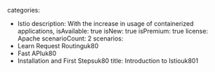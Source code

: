 categories:
  - Istio
description:
  With the increase in usage of containerized applications,
isAvailable: true
isNew: true
isPremium: true
license: Apache
scenarioCount: 2
scenarios:
  - Learn Request Routinguk80
  - Fast APIuk80
  - Installation and First Stepsuk80
title: Introduction to Istiouk801
